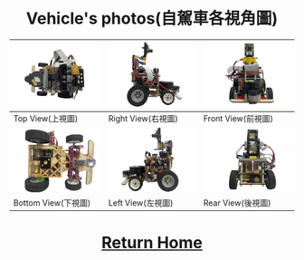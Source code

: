 # <div align="center">Vehicle's photos(自駕車各視角圖)</div> 

| ![image](./Top_View.png) |  ![image](./Right_View.png)  |![image](./Front_View.png)  |
| :-----|:--- |:------- |
|Top View(上視圖)|Right View(右視圖)|Front View(前視圖)|
| ![image](./Bottom_View.png) |  ![image](./Left_View.png)  |![image](./Rear_View.png)  |
|Bottom View(下視圖)|Left View(左視圖)|Rear View(後視圖)|

# <div align="center">[Return Home](../)</div>  
